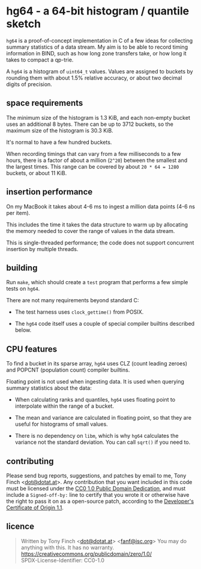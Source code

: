 hg64 - a 64-bit histogram / quantile sketch
===========================================

`hg64` is a proof-of-concept implementation in C of a few ideas for
collecting summary statistics of a data stream. My aim is to be able
to record timing information in BIND, such as how long zone transfers
take, or how long it takes to compact a qp-trie.

A `hg64` is a histogram of `uint64_t` values. Values are assigned to
buckets by rounding them with about 1.5% relative accuracy, or about
two decimal digits of precision.


space requirements
------------------

The minimum size of the histogram is 1.3 KiB, and each non-empty
bucket uses an additional 8 bytes. There can be up to 3712 buckets,
so the maximum size of the histogram is 30.3 KiB.

It's normal to have a few hundred buckets.

When recording timings that can vary from a few milliseconds to a few
hours, there is a factor of about a million (`2^20`) between the
smallest and the largest times. This range can be covered by about
`20 * 64 = 1280` buckets, or about 11 KiB.


insertion performance
---------------------

On my MacBook it takes about 4-6 ms to ingest a million data points
(4-6 ns per item).

This includes the time it takes the data structure to warm up by
allocating the memory needed to cover the range of values in the data
stream.

This is single-threaded performance; the code does not support
concurrent insertion by multiple threads.


building
--------

Run `make`, which should create a `test` program that performs a few
simple tests on `hg64`.

There are not many requirements beyond standard C:

  * The test harness uses `clock_gettime()` from POSIX.

  * The `hg64` code itself uses a couple of special compiler builtins
    described below.


CPU features
------------

To find a bucket in its sparse array, `hg64` uses CLZ (count leading
zeroes) and POPCNT (population count) compiler builtins.

Floating point is not used when ingesting data. It is used when
querying summary statistics about the data:

  * When calculating ranks and quantiles, `hg64` uses floating point
    to interpolate within the range of a bucket.

  * The mean and variance are calculated in floating point, so that
    they are useful for histograms of small values.

  * There is no dependency on `libm`, which is why `hg64` calculates
    the variance not the standard deviation. You can call `sqrt()` if
    you need to.


contributing
------------

Please send bug reports, suggestions, and patches by email to me,
Tony Finch <<dot@dotat.at>>. Any contribution that you want
included in this code must be licensed under the [CC0 1.0 Public
Domain Dedication][CC0], and must include a `Signed-off-by:` line
to certify that you wrote it or otherwise have the right to pass
it on as a open-source patch, according to the [Developer's
Certificate of Origin 1.1][dco].

[cc0]: <https://creativecommons.org/publicdomain/zero/1.0/>
[dco]: <https://developercertificate.org>


licence
-------

> Written by Tony Finch <<dot@dotat.at>> <<fanf@isc.org>>
> You may do anything with this. It has no warranty.  
> <https://creativecommons.org/publicdomain/zero/1.0/>  
> SPDX-License-Identifier: CC0-1.0
